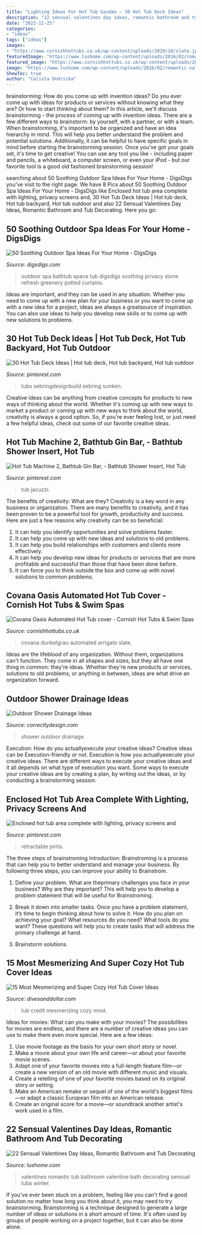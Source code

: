 ```yaml
---
title: "Lighting Ideas For Hot Tub Gazebo ~ 30 Hot Tub Deck Ideas"
description: "22 sensual valentines day ideas, romantic bathroom and tub decorating"
date: "2022-11-25"
categories:
- "ideas"
tags: ["ideas"]
images:
- "https://www.cornishhottubs.co.uk/wp-content/uploads/2020/10/slate.jpg"
featuredImage: "https://www.lushome.com/wp-content/uploads/2016/02/romantic-valentines-day-ideas-bathtubs-20.jpg"
featured_image: "https://www.cornishhottubs.co.uk/wp-content/uploads/2020/10/slate.jpg"
image: "https://www.lushome.com/wp-content/uploads/2016/02/romantic-valentines-day-ideas-bathtubs-20.jpg"
ShowToc: true
author: "Calista Ondricka"
---
```



brainstorming: How do you come up with invention ideas?
Do you ever come up with ideas for products or services without knowing what they are? Or how to start thinking about them? In this article, we'll discuss brainstorming - the process of coming up with invention ideas.
There are a few different ways to brainstorm: by yourself, with a partner, or with a team. When brainstorming, it's important to be organized and have an idea hierarchy in mind. This will help you better understand the problem and potential solutions. Additionally, it can be helpful to have specific goals in mind before starting the brainstorming session. Once you've got your goals set, it's time to get creative! You can use any tool you like - including paper and pencils, a whiteboard, a computer screen, or even your iPod - but our favorite tool is a good old fashioned brainstorming session!

	

		
searching about 50 Soothing Outdoor Spa Ideas For Your Home - DigsDigs you've visit to the right page. We have 8 Pics about 50 Soothing Outdoor Spa Ideas For Your Home - DigsDigs like Enclosed hot tub area complete with lighting, privacy screens and, 30 Hot Tub Deck Ideas | Hot tub deck, Hot tub backyard, Hot tub outdoor and also 22 Sensual Valentines Day Ideas, Romantic Bathroom and Tub Decorating. Here you go:
		
    
## 50 Soothing Outdoor Spa Ideas For Your Home - DigsDigs

<img loading=lazy src="https://www.digsdigs.com/photos/soothing-outdoor-spa-ideas-for-your-home-18.jpg" onerror="this.onerror=null;this.src='https://tse2.mm.bing.net/th?id=OIP.5v_IWVdsAs0sCcTrO1BdAQHaJ4&amp;pid=15.1';" alt="50 Soothing Outdoor Spa Ideas For Your Home - DigsDigs">

_Source: digsdigs.com_

>outdoor spa bathtub space tub digsdigs soothing privacy stone refresh greenery potted curtains. 

	

Ideas are important, and they can be used in any situation. Whether you need to come up with a new plan for your business or you want to come up with a new idea for a project, ideas are always a greatsource of inspiration. You can also use ideas to help you develop new skills or to come up with new solutions to problems.

    
## 30 Hot Tub Deck Ideas | Hot Tub Deck, Hot Tub Backyard, Hot Tub Outdoor

<img loading=lazy src="https://i.pinimg.com/736x/9d/09/60/9d096024e4e100d08d770aa9d49ab236.jpg" onerror="this.onerror=null;this.src='https://tse1.mm.bing.net/th?id=OIP.ZqZtQK_HR8zEpmKMvCsq2wHaF5&amp;pid=15.1';" alt="30 Hot Tub Deck Ideas | Hot tub deck, Hot tub backyard, Hot tub outdoor">

_Source: pinterest.com_

>tubs sebringdesignbuild sebring sunken. 

	

Creative ideas can be anything from creative concepts for products to new ways of thinking about the world. Whether it's coming up with new ways to market a product or coming up with new ways to think about the world, creativity is always a good option. So, if you're ever feeling lost, or just need a few helpful ideas, check out some of our favorite creative ideas.

    
## Hot Tub Machine 2, Bathtub Gin Bar, - Bathtub Shower Insert, Hot Tub

<img loading=lazy src="https://i.pinimg.com/736x/4f/88/c4/4f88c4f51294f9bb5505257880cc6e58.jpg" onerror="this.onerror=null;this.src='https://tse3.mm.bing.net/th?id=OIP.j_VhYdbkSlFTtzC3suIpbwHaEs&amp;pid=15.1';" alt="Hot Tub Machine 2, Bathtub Gin Bar, - Bathtub Shower Insert, Hot Tub">

_Source: pinterest.com_

>tub jacuzzi. 

	

The benefits of creativity: What are they?
Creativity is a key word in any business or organization. There are many benefits to creativity, and it has been proven to be a powerful tool for growth, productivity and success. Here are just a few reasons why creativity can be so beneficial: 
1. It can help you identify opportunities and solve problems faster.
2. It can help you come up with new ideas and solutions to old problems.
3. It can help you build relationships with customers and clients more effectively. 
4. It can help you develop new ideas for products or services that are more profitable and successful than those that have been done before. 
5. It can force you to think outside the box and come up with novel solutions to common problems.

    
## Covana Oasis Automated Hot Tub Cover - Cornish Hot Tubs &amp; Swim Spas

<img loading=lazy src="https://www.cornishhottubs.co.uk/wp-content/uploads/2020/10/slate.jpg" onerror="this.onerror=null;this.src='https://tse3.mm.bing.net/th?id=OIP.KCvQGuDtLVddAwE0ipX7FAHaGM&amp;pid=15.1';" alt="Covana Oasis Automated Hot Tub cover - Cornish Hot Tubs &amp; Swim Spas">

_Source: cornishhottubs.co.uk_

>covana dunkelgrau automated arrigato slate. 

	

Ideas are the lifeblood of any organization. Without them, organizations can't function. They come in all shapes and sizes, but they all have one thing in common: they're ideas. Whether they're new products or services, solutions to old problems, or anything in between, ideas are what drive an organization forward.

    
## Outdoor Shower Drainage Ideas

<img loading=lazy src="https://www.correctlydesign.com/wp-content/uploads/2015/05/Outdoor-Shower-Drainage-Ideas5.jpg" onerror="this.onerror=null;this.src='https://tse3.mm.bing.net/th?id=OIP.hnCgKFlfLAC1hTI2jvwPDwHaEw&amp;pid=15.1';" alt="Outdoor Shower Drainage Ideas">

_Source: correctlydesign.com_

>shower outdoor drainage. 

	

Execution: How do you actuallyexecute your creative ideas?
Creative ideas can be Execution-friendly or not. Execution is how you actuallyexecute your creative ideas. There are different ways to execute your creative ideas and it all depends on what type of execution you want. Some ways to execute your creative ideas are by creating a plan, by writing out the ideas, or by conducting a brainstorming session.

    
## Enclosed Hot Tub Area Complete With Lighting, Privacy Screens And

<img loading=lazy src="https://i.pinimg.com/736x/82/e0/95/82e095150f6a43ff0582eb359c8d98f8.jpg" onerror="this.onerror=null;this.src='https://tse4.mm.bing.net/th?id=OIP.XVzHMg_WihAn0L7Ho43wIQHaE6&amp;pid=15.1';" alt="Enclosed hot tub area complete with lighting, privacy screens and">

_Source: pinterest.com_

>retractable pirtis. 

	

The three steps of brainstroming
Introduction:
Brainstroming is a process that can help you to better understand and manage your business. By following three steps, you can improve your ability to Brainstrom.

1. Define your problem. What are theprimary challenges you face in your business? Why are they important? This will help you to develop a problem statement that will be useful for Brainstroming.

2. Break it down into smaller tasks. Once you have a problem statement, it’s time to begin thinking about how to solve it. How do you plan on achieving your goal? What resources do you need? What tools do you want? These questions will help you to create tasks that will address the primary challenge at hand.

3. Brainstorm solutions.

    
## 15 Most Mesmerizing And Super Cozy Hot Tub Cover Ideas

<img loading=lazy src="https://www.divesanddollar.com/wp-content/uploads/2017/04/Hot-Tub-Cover-13.jpg" onerror="this.onerror=null;this.src='https://tse4.mm.bing.net/th?id=OIP._1FZPbYrDxocuf92uEi2ogHaGe&amp;pid=15.1';" alt="15 Most Mesmerizing and Super Cozy Hot Tub Cover Ideas">

_Source: divesanddollar.com_

>tub credit mesmerizing cozy most. 

	

Ideas for movies: What can you make with your movies?
The possibilities for movies are endless, and there are a number of creative ideas you can use to make them even more special. Here are a few ideas:
1. Use movie footage as the basis for your own short story or novel.
2. Make a movie about your own life and career—or about your favorite movie scenes.
3. Adapt one of your favorite movies into a full-length feature film—or create a new version of an old movie with different music and visuals.
4. Create a retelling of one of your favorite movies based on its original story or setting.
5. Make an American remake or sequel of one of the world's biggest films—or adapt a classic European film into an American release.
6. Create an original score for a movie—or soundtrack another artist's work used in a film.
    
## 22 Sensual Valentines Day Ideas, Romantic Bathroom And Tub Decorating

<img loading=lazy src="https://www.lushome.com/wp-content/uploads/2016/02/romantic-valentines-day-ideas-bathtubs-20.jpg" onerror="this.onerror=null;this.src='https://tse1.mm.bing.net/th?id=OIP.hg_QZacVZQnrtKpnxsUMFAHaIa&amp;pid=15.1';" alt="22 Sensual Valentines Day Ideas, Romantic Bathroom and Tub Decorating">

_Source: lushome.com_

>valentines romantic tub bathroom valentine bath decorating sensual tubs winter. 

	

If you've ever been stuck on a problem, feeling like you can't find a good solution no matter how long you think about it, you may need to try brainstorming. Brainstorming is a technique designed to generate a large number of ideas or solutions in a short amount of time. It's often used by groups of people working on a project together, but it can also be done alone.

